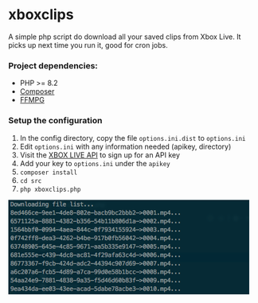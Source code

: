 # xboxclips
A simple php script do download all your saved clips from Xbox Live. It picks up next time you run it, good for cron jobs.

### Project dependencies:

* PHP >= 8.2
* [Composer](https://getcomposer.org)
* [FFMPG](https://www.ffmpeg.org/)

### Setup the configuration

1. In the config directory, copy the file `options.ini.dist` to `options.ini`
2. Edit `options.ini` with any information needed (apikey, directory)
3. Visit the [XBOX LIVE API](https://xbl.io/) to sign up for an API key
4. Add your key to `options.ini` under the `apikey`
5. `composer install`
6. `cd src`
6. `php xboxclips.php`

![Output](https://github.com/seg7/xboxclips/blob/master/ouput.png?raw=true)